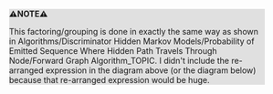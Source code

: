 <div style="margin:2em; background-color: #e0e0e0;">

<strong>⚠️NOTE️️️⚠️</strong>

This factoring/grouping is done in exactly the same way as shown in Algorithms/Discriminator Hidden Markov Models/Probability of Emitted Sequence Where Hidden Path Travels Through Node/Forward Graph Algorithm_TOPIC. I didn't include the re-arranged expression in the diagram above (or the diagram below) because that re-arranged expression would be huge.
</div>

